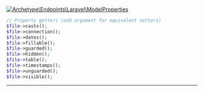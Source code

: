 <a href='https://github.com/ajthinking/archetype/blob/master/src/Endpoints/Laravel/ModelProperties.php'>![Archetype\Endpoints\Laravel\ModelProperties](https://img.shields.io/badge/-Archetype\Endpoints\Laravel\ModelProperties-blue)</a>
```php
// Property getters (add argument for equivalent setters)
$file->casts();
$file->connection();
$file->dates();
$file->fillable();
$file->guarded();
$file->hidden();
$file->table();
$file->timestamps();
$file->unguarded();
$file->visible();
```
<hr>